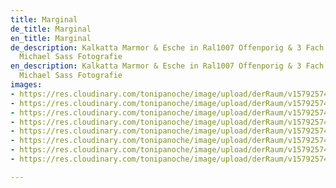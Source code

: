 ```yaml
---
title: Marginal
de_title: Marginal
en_title: Marginal
de_description: Kalkatta Marmor & Esche in Ral1007 Offenporig & 3 Fach Lackiert /
  Michael Sass Fotografie
en_description: Kalkatta Marmor & Esche in Ral1007 Offenporig & 3 Fach Lackiert /
  Michael Sass Fotografie
images:
- https://res.cloudinary.com/tonipanoche/image/upload/derRaum/v1579257400/070-Bueroausbau-Schiebetueren-wandhoch_loh1ox.jpg
- https://res.cloudinary.com/tonipanoche/image/upload/derRaum/v1579257401/060-Bueroausbau-Eingangsbereich-Treppe-Tische-Verkleidung_qhdj1a.jpg
- https://res.cloudinary.com/tonipanoche/image/upload/derRaum/v1579257401/050-Bueroausbau-Regale-Office_gjrdff.jpg
- https://res.cloudinary.com/tonipanoche/image/upload/derRaum/v1579257401/040-Bueroausbau-Besprechungsraum-blau-lackiert_cc4m7g.jpg
- https://res.cloudinary.com/tonipanoche/image/upload/derRaum/v1579257400/030-Bueroausbau-Sprecherbox-gelb-lackiert_qf6bsa.jpg
- https://res.cloudinary.com/tonipanoche/image/upload/derRaum/v1579257401/020-Bueroausbau-Teekueche-Bar-schwarz-lackiert_azmdxq.jpg
- https://res.cloudinary.com/tonipanoche/image/upload/derRaum/v1579257401/011-Bueroausbau-Sprecherbox-schwarz-lackiert_yozmyn.jpg
- https://res.cloudinary.com/tonipanoche/image/upload/derRaum/v1579257401/010-Bueroausbau-Kueche-Tische-Stuhle-schwarz-lackiert_xmm4u3.jpg

---
```

